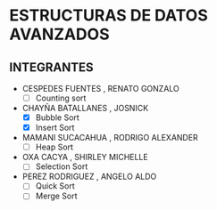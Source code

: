 # ESTRUCTURAS DE DATOS AVANZADOS
## INTEGRANTES
* CESPEDES FUENTES , RENATO GONZALO
  - [ ] Counting sort
* CHAYÑA BATALLANES , JOSNICK
  - [x] Bubble Sort
  - [x] Insert Sort
* MAMANI SUCACAHUA , RODRIGO ALEXANDER
  - [ ] Heap Sort
* OXA CACYA , SHIRLEY MICHELLE
  - [ ] Selection Sort
* PEREZ RODRIGUEZ , ANGELO ALDO
  - [ ] Quick Sort
  - [ ] Merge Sort
